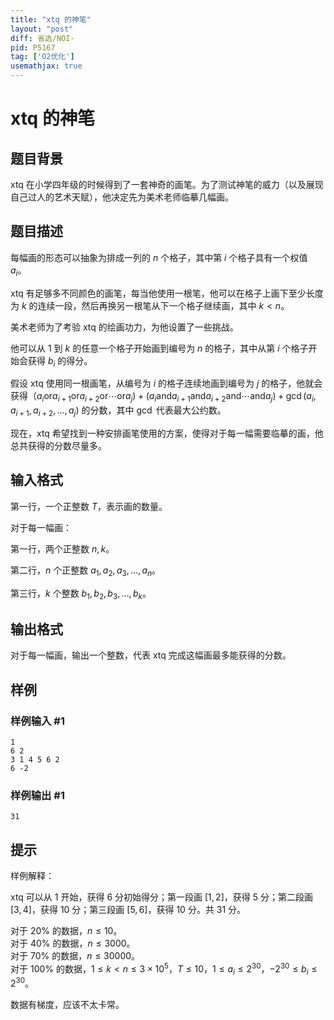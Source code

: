 ```yaml
---
title: "xtq 的神笔"
layout: "post"
diff: 省选/NOI-
pid: P5167
tag: ['O2优化']
usemathjax: true
---
```


# xtq 的神笔
## 题目背景

xtq 在小学四年级的时候得到了一套神奇的画笔。为了测试神笔的威力（以及展现自己过人的艺术天赋），他决定先为美术老师临摹几幅画。
## 题目描述

每幅画的形态可以抽象为排成一列的 $n$ 个格子，其中第 $i$ 个格子具有一个权值 $a_i$。

xtq 有足够多不同颜色的画笔，每当他使用一根笔，他可以在格子上画下至少长度为 $k$ 的连续一段，然后再换另一根笔从下一个格子继续画，其中 $k<n$。

美术老师为了考验 xtq 的绘画功力，为他设置了一些挑战。

他可以从 $1$ 到 $k$ 的任意一个格子开始画到编号为 $n$ 的格子，其中从第 $i$ 个格子开始会获得 $b_i$ 的得分。

假设 xtq 使用同一根画笔，从编号为 $i$ 的格子连续地画到编号为 $j$ 的格子，他就会获得（$a_i \mathbin{\mathrm{or}} a_{i+1} \mathbin{\mathrm{or}} a_{i+2} \mathbin{\mathrm{or}} \cdots \mathbin{\mathrm{or}} a_j) + (a_i \mathbin{\mathrm{and}} a_{i+1} \mathbin{\mathrm{and}} a_{i+2} \mathbin{\mathrm{and}} \cdots \mathbin{\mathrm{and}} a_j) + \gcd(a_i, a_{i+1}, a_{i+2}, \ldots, a_j)$ 的分数，其中 $\gcd$ 代表最大公约数。

现在，xtq 希望找到一种安排画笔使用的方案，使得对于每一幅需要临摹的画，他总共获得的分数尽量多。
## 输入格式

第一行，一个正整数 $T$，表示画的数量。

对于每一幅画：

第一行，两个正整数 $n, k$。

第二行，$n$ 个正整数 $a_1, a_2, a_3, \ldots , a_n$。

第三行，$k$ 个整数 $b_1, b_2, b_3, \ldots , b_k$。
## 输出格式

对于每一幅画，输出一个整数，代表 xtq 完成这幅画最多能获得的分数。
## 样例

### 样例输入 #1
```
1
6 2
3 1 4 5 6 2
6 -2

```
### 样例输出 #1
```
31

```
## 提示

样例解释：

xtq 可以从 $1$ 开始，获得 $6$ 分初始得分；第一段画 $[1,2]$，获得 $5$ 分；第二段画 $[3,4]$，获得 $10$ 分；第三段画 $[5,6]$，获得 $10$ 分。共 $31$ 分。

对于 $20\%$ 的数据，$n\le 10$。  
对于 $40\%$ 的数据，$n\le 3000$。  
对于 $70\%$ 的数据，$n\le 30000$。  
对于 $100\%$ 的数据，$1\le k<n\le 3 \times {10}^5$，$T\le 10$，$1\le a_i\le 2^{30}$，$-2^{30}\le b_i\le 2^{30}$。

数据有梯度，应该不太卡常。
